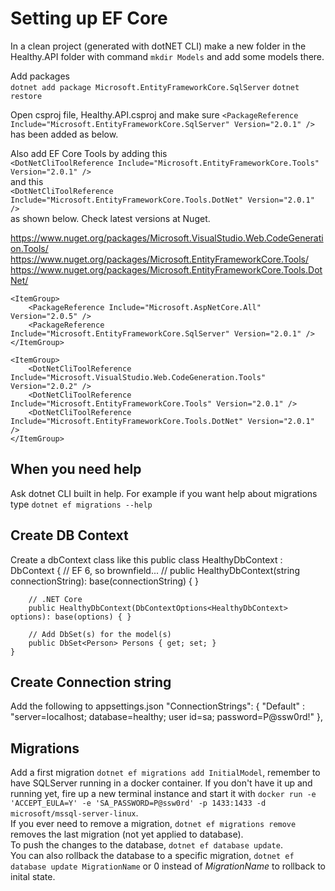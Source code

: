 # Setting up EF Core

In a clean project (generated with dotNET CLI) make a new folder in the Healthy.API folder with command  `mkdir Models` and add some models there.

Add packages    
`dotnet add package Microsoft.EntityFrameworkCore.SqlServer`
`dotnet restore`

Open csproj file, Healthy.API.csproj and make sure `<PackageReference Include="Microsoft.EntityFrameworkCore.SqlServer" Version="2.0.1" />` has been added as below.

Also add EF Core Tools by adding this    
`<DotNetCliToolReference Include="Microsoft.EntityFrameworkCore.Tools" Version="2.0.1" />`  
and this      
`<DotNetCliToolReference Include="Microsoft.EntityFrameworkCore.Tools.DotNet" Version="2.0.1" />`   
as shown below. Check latest versions at Nuget.

https://www.nuget.org/packages/Microsoft.VisualStudio.Web.CodeGeneration.Tools/
https://www.nuget.org/packages/Microsoft.EntityFrameworkCore.Tools/
https://www.nuget.org/packages/Microsoft.EntityFrameworkCore.Tools.DotNet/

    <ItemGroup>
        <PackageReference Include="Microsoft.AspNetCore.All" Version="2.0.5" />
        <PackageReference Include="Microsoft.EntityFrameworkCore.SqlServer" Version="2.0.1" />
    </ItemGroup>

    <ItemGroup>
        <DotNetCliToolReference Include="Microsoft.VisualStudio.Web.CodeGeneration.Tools" Version="2.0.2" />
        <DotNetCliToolReference Include="Microsoft.EntityFrameworkCore.Tools" Version="2.0.1" />
        <DotNetCliToolReference Include="Microsoft.EntityFrameworkCore.Tools.DotNet" Version="2.0.1" />
    </ItemGroup>

## When you need help
Ask dotnet CLI built in help. For example if you want help about migrations type `dotnet ef migrations --help`

## Create DB Context
Create a dbContext class like this
    public class HealthyDbContext : DbContext
    {
        // EF 6, so brownfield...
        // public HealthyDbContext(string connectionString): base(connectionString) { }

        // .NET Core
        public HealthyDbContext(DbContextOptions<HealthyDbContext> options): base(options) { }
        
        // Add DbSet(s) for the model(s)
        public DbSet<Person> Persons { get; set; }
    }

## Create Connection string
Add the following to appsettings.json
    "ConnectionStrings": {
        "Default" :  "server=localhost; database=healthy; user id=sa; password=P@ssw0rd!"
    },

## Migrations
Add a first migration `dotnet ef migrations add InitialModel`, remember to have SQLServer running in a docker container. If you don't have it up and running yet, fire up a new terminal instance and start it with `docker run -e 'ACCEPT_EULA=Y' -e 'SA_PASSWORD=P@ssw0rd' -p 1433:1433 -d microsoft/mssql-server-linux`.     
If you ever need to remove a migration, `dotnet ef migrations remove` removes the last migration (not yet applied to database).     
To push the changes to the database, `dotnet ef database update`.   
You can also rollback the database to a specific migration, `dotnet ef database update MigrationName` or 0 instead of *MigrationName* to rollback to inital state.

